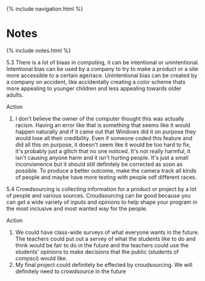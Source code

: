 {% include navigation.html %}

# Notes

{% include notes.html %}

5.3
There is a lot of biaas in computing, it can be intentional or unintentional. Intentional bias can be used by a company to try to make a product or a site more accessible to a certain age/race. Unintentional bias can be created by a company on accident, like accidentally creating a color scheme thats more appealing to younger children and less appealing towards older adults. 

Action
1. I don't believe the owner of the computer thought this was actually racism. Having an error like that is something that seems like it would happen naturally and if it came out that Windows did it on purpose they would lose all their credibility. Even if someone coded this feature and did all this on purpose, it doesn't seem like it would be too hard to fix, it's probably just a glitch that no one noticed. It's not really harmful, it isn't causing anyone harm and it isn't hurting people. It's just a small inconvienence but it should still definitely be corrected as soon as possible. To produce a better outcome, make the camera track all kinds of people and maybe have more testing with people odf different races. 

5.4 
Crowdsourcing is collecting information for a product or project by a lot of people and various sources. Croudsourcing can be good because you can get a wide variety of inputs and opinions to help shape your program in the most inclusive and most wanted way for the people. 

Action
1. We could have class-wide surveys of what everyone wants in the future. The teachers could put out a servey of what the students like to do and think would be fair to do in the future and the teachers could use the students' opinions to make decisions that the public (students of compsci) would like.
2. My final project could definitely be effected by croudsourcing. We will definitely need to crowdsource in the future 
